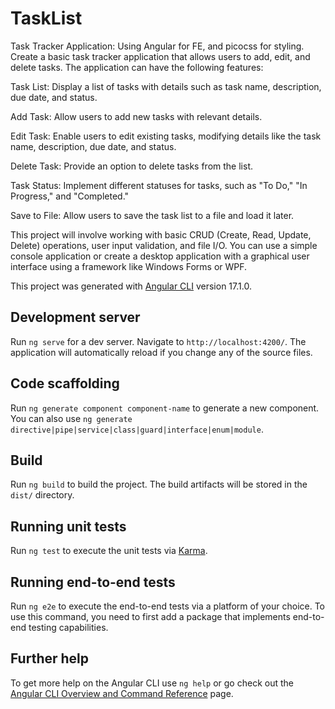 # TaskList

Task Tracker Application:
Using Angular for FE, and picocss for styling.
Create a basic task tracker application that allows users to add, edit, and delete tasks. The application can have the following features:

Task List: Display a list of tasks with details such as task name, description, due date, and status.

Add Task: Allow users to add new tasks with relevant details.

Edit Task: Enable users to edit existing tasks, modifying details like the task name, description, due date, and status.

Delete Task: Provide an option to delete tasks from the list.

Task Status: Implement different statuses for tasks, such as "To Do," "In Progress," and "Completed."

Save to File: Allow users to save the task list to a file and load it later.

This project will involve working with basic CRUD (Create, Read, Update, Delete) operations, user input validation, and file I/O. You can use a simple console application or create a desktop application with a graphical user interface using a framework like Windows Forms or WPF.

This project was generated with [Angular CLI](https://github.com/angular/angular-cli) version 17.1.0.

## Development server

Run `ng serve` for a dev server. Navigate to `http://localhost:4200/`. The application will automatically reload if you change any of the source files.

## Code scaffolding

Run `ng generate component component-name` to generate a new component. You can also use `ng generate directive|pipe|service|class|guard|interface|enum|module`.

## Build

Run `ng build` to build the project. The build artifacts will be stored in the `dist/` directory.

## Running unit tests

Run `ng test` to execute the unit tests via [Karma](https://karma-runner.github.io).

## Running end-to-end tests

Run `ng e2e` to execute the end-to-end tests via a platform of your choice. To use this command, you need to first add a package that implements end-to-end testing capabilities.

## Further help

To get more help on the Angular CLI use `ng help` or go check out the [Angular CLI Overview and Command Reference](https://angular.io/cli) page.

